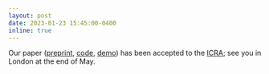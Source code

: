 ```yaml
---
layout: post
date: 2023-01-23 15:45:00-0400
inline: true
---
```

Our paper ([preprint](https://arxiv.org/abs/2210.00578), [code](https://github.com/shamilmamedov/beam_handling), [demo](https://youtu.be/vQ5Vt1P7Qyk)) has been accepted to the [ICRA](https://www.icra2023.org/); see you in London at the end of May.